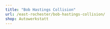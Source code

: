 ```yaml
---
title: "Bob Hastings Collision"
url: /east-rochester/bob-hastings-collision/
shop: Autowerkstatt
---
```

